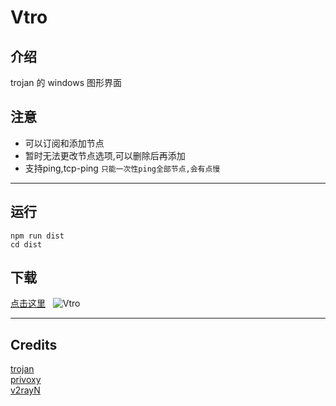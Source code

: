 # Vtro

## 介绍

trojan 的 windows 图形界面

## 注意

- 可以订阅和添加节点
- 暂时无法更改节点选项,可以删除后再添加
- 支持ping,tcp-ping `只能一次性ping全部节点,会有点慢`

---
## 运行

``` 
npm run dist
cd dist
```
## 下载

[点击这里](https://github.com/wk989898/Vtro/releases/)&nbsp;&nbsp;&nbsp;![Vtro](./tray.ico)

---

## Credits

[trojan](https://github.com/trojan-gfw/trojan)  
[privoxy](https://www.privoxy.org/)  
[v2rayN](https://github.com/2dust/v2rayN)

